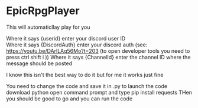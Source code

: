 # EpicRpgPlayer
This will automaticllay play for you 


Where it says {userid} enter your discord user ID  
Where it says {DiscordAuth} enter your discord auth (see: https://youtu.be/DArlLAq56Mo?t=203 
(to open developer tools you need to press ctrl shift i ))
Where it says {ChannelId} enter the channel ID where the message should be posted 

I know this isn't the best way to do it but for me it works just fine 



You need to change the code and save it in .py to launch the code download python open command prompt and type pip install requests 
THen you should be good to go and you can run the code 
